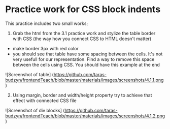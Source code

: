 # Practice work for CSS block indents

This practice includes two small works; 

1. Grab the html from the 3.1 practice work and stylize the table border with CSS (the way how you connect CSS to HTML doesn't matter)
  - make border 3px with red color
  - you should see that table have some spacing between the cells. It's not very usefull for our representation. Find a way to remove this space between the cells using CSS. You should have this example at the end
  
  ![Screenshot of table]
  (https://github.com/taras-budzyn/frontendTeach/blob/master/materials/images/screenshots/4.1.1.png)
  
2. Using margin, border and width/height property try to achieve that effect with connected CSS file

  ![Screenshot of div blocks]
  (https://github.com/taras-budzyn/frontendTeach/blob/master/materials/images/screenshots/4.1.2.png)
